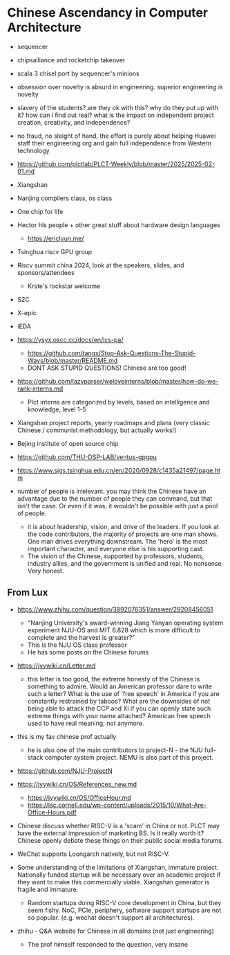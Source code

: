 # Chinese Ascendancy in Computer Architecture

- sequencer
- chipsalliance and rocketchip takeover
- scala 3 chisel port by sequencer's minions
- obsession over novelty is absurd in engineering. superior engineering *is* novelty
- slavery of the students? are they ok with this? why do they put up with it? how can i find out real? what is the impact on independent project creation, creativity, and independence?
- no fraud, no sleight of hand, the effort is purely about helping Huawei staff their engineering org and gain full independence from Western technology

- https://github.com/plctlab/PLCT-Weekly/blob/master/2025/2025-02-01.md
- Xiangshan
- Nanjing compilers class, os class
- One chip for life
- Hector hls people + other great stuff about hardware design languages
  - https://ericlyun.me/
- Tsinghua riscv GPU group
- Riscv summit china 2024, look at the speakers, slides, and sponsors/attendees
  - Krste's rockstar welcome
- S2C
- X-epic
- iEDA
- https://ysyx.oscc.cc/docs/en/ics-pa/
  - https://github.com/tangx/Stop-Ask-Questions-The-Stupid-Ways/blob/master/README.md
  - DONT ASK STUPID QUESTIONS! Chinese are too good!
- https://github.com/lazyparser/weloveinterns/blob/master/how-do-we-rank-interns.md
  - Plct interns are categorized by levels, based on intelligence and knowledge, level 1-5
- Xiangshan project reports, yearly roadmaps and plans (very classic Chinese / communist methodology, but actually works!)
- Bejing institute of open source chip
- https://github.com/THU-DSP-LAB/ventus-gpgpu
- https://www.sigs.tsinghua.edu.cn/en/2020/0928/c1435a21497/page.htm
- number of people is irrelevant. you may think the Chinese have an advantage due to the number of people they can command, but that isn't the case. Or even if it was, it wouldn't be possible with just a pool of people.
  - it is about leadership, vision, and drive of the leaders. If you look at the code contributors, the majority of projects are one man shows. One man drives everything downstream. The 'hero' is the most important character, and everyone else is his supporting cast.
  - The vision of the Chinese, supported by professors, students, industry allies, and the government is unified and real. No nonsense. Very honest.

## From Lux

- https://www.zhihu.com/question/3892076351/answer/29208456051
  - "Nanjing University's award-winning Jiang Yanyan operating system experiment NJU-OS and MIT 6.828 which is more difficult to complete and the harvest is greater?"
  - This is the NJU OS class professor
  - He has some posts on the Chinese forums
- https://jyywiki.cn/Letter.md
  - this letter is too good, the extreme honesty of the Chinese is something to admire. Would an American professor dare to write such a letter? What is the use of 'free speech' in America if you are constantly restrained by taboos? What are the downsides of not being able to attack the CCP and Xi if you can openly state such extreme things with your name attached? American free speech used to have real meaning; not anymore.

- this is my fav chinese prof actually
  - he is also one of the main contributors to project-N - the NJU full-stack computer system project. NEMU is also part of this project.

- https://github.com/NJU-ProjectN

- https://jyywiki.cn/OS/References_new.md
  - https://jyywiki.cn/OS/OfficeHour.md
  - https://lsc.cornell.edu/wp-content/uploads/2015/10/What-Are-Office-Hours.pdf

- Chinese discuss whether RISC-V is a 'scam' in China or not. PLCT may have the external impression of marketing BS. Is it really worth it? Chinese openly debate these things on their public social media forums.
- WeChat supports Loongarch natively, but not RISC-V.
- Some understanding of the limitations of Xiangshan, immature project. Nationally funded startup will be necessary over an academic project if they want to make this commercially viable. Xiangshan generator is fragile and immature.
  - Random startups doing RISC-V core development in China, but they seem fishy. NoC, PCIe, periphery, software support startups are not so popular. (e.g. wechat doesn't support all architectures).
- zhihu - Q&A website for Chinese in all domains (not just engineering)
  - The prof himself responded to the question, very insane
